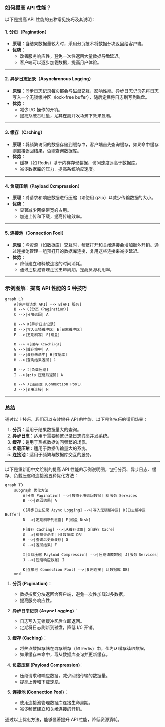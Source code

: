 ### 如何提高 API 性能？

以下是提高 API 性能的五种常见技巧及其说明：

#### 1. **分页（Pagination）**
- **原理**：当结果数据量较大时，采用分页技术将数据分块返回给客户端。
- **优势**：
  - 改善服务响应性，避免一次性返回大量数据导致延迟。
  - 客户端可以逐步加载数据，提高用户体验。
  
---

#### 2. **异步日志记录（Asynchronous Logging）**
- **原理**：同步日志记录每次都会与磁盘交互，影响性能。异步日志记录先将日志写入一个无锁缓冲区（lock-free buffer），随后定期将日志刷写到磁盘。
- **优势**：
  - 减少 I/O 操作的开销。
  - 提高系统吞吐量，尤其在高并发场景下效果显著。

---

#### 3. **缓存（Caching）**
- **原理**：将频繁访问的数据存储到缓存中，客户端首先查询缓存，如果命中缓存则直接返回结果，否则查询数据库。
- **优势**：
  - 缓存（如 Redis）基于内存存储数据，访问速度远高于数据库。
  - 减少数据库的压力，提高系统响应速度。

---

#### 4. **负载压缩（Payload Compression）**
- **原理**：对请求和响应数据进行压缩（如使用 gzip）以减少传输数据的大小。
- **优势**：
  - 显著减少网络带宽的占用。
  - 加速上传和下载，提高传输效率。

---

#### 5. **连接池（Connection Pool）**
- **原理**：与资源（如数据库）交互时，频繁打开和关闭连接会增加额外开销。通过连接池管理一组预打开的数据库连接，复用这些连接来减少延迟。
- **优势**：
  - 降低建立和释放连接的时间消耗。
  - 通过连接池管理连接生命周期，提高资源利用率。

---

### **示例图解：提高 API 性能的 5 种技巧**

```mermaid
graph LR
    A[客户端请求 API] --> B[API 服务]
    B --> C[分页（Pagination）]
    C -->|分块返回| A
    
    B --> D[异步日志记录]
    D -->|写入无锁缓冲区| E[日志缓冲区]
    E -->|定期刷写| F[磁盘]
    
    B --> G[缓存（Caching）]
    G -->|缓存命中| A
    G -->|缓存未命中| H[数据库]
    H -->|查询结果返回| G
    
    B --> I[负载压缩]
    I -->|gzip 压缩后返回| A
    
    B --> J[连接池（Connection Pool）]
    J -->|复用连接| H
```

---

### 总结

通过以上技巧，我们可以有效提升 API 的性能。以下是各技巧的适用场景：
1. **分页**：适用于结果数据量大的查询。
2. **异步日志**：适用于需要频繁记录日志的高并发系统。
3. **缓存**：适用于热点数据访问频繁的场景。
4. **负载压缩**：适用于数据传输量大的系统。
5. **连接池**：适用于频繁与数据库交互的服务。

---

以下是重新用中文绘制的提高 API 性能的示例说明图，包括分页、异步日志、缓存、负载压缩和连接池五种优化方法：

```mermaid
graph TD
    subgraph 优化方法
        A[分页 Pagination] -->|按页分块返回数据| B[服务 Services]
        B -->|返回结果| A

        C[异步日志记录 Async Logging] -->|写入无锁缓冲区| D[日志缓冲区 Buffer]
        D -->|定期刷新到磁盘| E[磁盘 Disk]

        F[缓存 Caching] -->|从缓存读取| G[缓存 Cache]
        G -->|缓存未命中| H[数据库 DB]
        H -->|查询后更新缓存| G
        G -->|返回结果| F

        I[负载压缩 Payload Compression] -->|压缩请求数据| J[服务 Services]
        J -->|压缩响应数据| I

        K[连接池 Connection Pool] -->|复用连接| L[数据库 DB]
    end
```

1. **分页 (Pagination)**：
   - 数据按页分块返回给客户端，避免一次性加载过多数据。
   - 提高服务响应性。

2. **异步日志记录 (Async Logging)**：
   - 日志写入无锁缓冲区后立即返回。
   - 定期将日志刷新到磁盘，降低 I/O 开销。

3. **缓存 (Caching)**：
   - 将热点数据存储在内存缓存（如 Redis）中，优先从缓存读取数据。
   - 如果缓存未命中，再从数据库查询并更新缓存。

4. **负载压缩 (Payload Compression)**：
   - 压缩请求和响应数据，减少网络传输的数据量。
   - 提高上传和下载速度。

5. **连接池 (Connection Pool)**：
   - 使用连接池管理数据库连接生命周期。
   - 减少频繁建立和关闭连接的开销。

通过以上优化方法，能够显著提升 API 性能，降低资源消耗。
